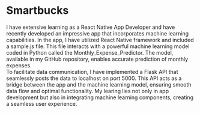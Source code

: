 # Smartbucks
I have extensive learning as a React Native App Developer and have recently developed an impressive app that incorporates machine learning capabilities. 
In the app, I have utilized React Native framework and included a sample.js file. This file interacts with a powerful machine learning model coded in Python called the Monthly_Expense_Predictor. The model, available in my GitHub repository, enables accurate prediction of monthly expenses.  
To facilitate data communication, I have implemented a Flask API that seamlessly posts the data to localhost on port 5000. This API acts as a bridge between the app and the machine learning model, ensuring smooth data flow and optimal functionality.  My learing lies not only in app development but also in integrating machine learning components, creating a seamless user experience. 
